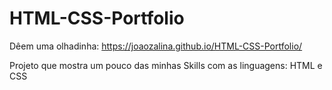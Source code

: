 # HTML-CSS-Portfolio

Dêem uma olhadinha: https://joaozalina.github.io/HTML-CSS-Portfolio/

Projeto que mostra um pouco das minhas Skills com as linguagens: HTML e CSS

